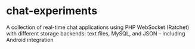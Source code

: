 # chat-experiments
A collection of real-time chat applications using PHP WebSocket (Ratchet) with different storage backends: text files, MySQL, and JSON – including Android integration
